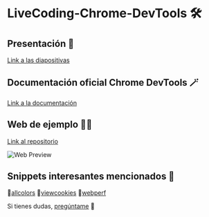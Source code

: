 # LiveCoding-Chrome-DevTools 🛠

## Presentación 📝
[Link a las diapositivas](https://github.com/lolarufino/booflix/blob/main/Google%20Dev%20Tools_%20Potenciando%20tu%20Desarrollo.pdf)

## Documentación oficial Chrome DevTools 🪄
[Link a la documentación](https://developer.chrome.com/docs/devtools/)

## Web de ejemplo 👩‍💻
[Link al repositorio](https://github.com/lolarufino/booflix)

![Web Preview](https://github.com/GarajedeIdeas/LiveCoding-Chrome-DevTools/assets/80967888/73b814cd-e806-448d-8b8f-00d78336d9f7)

## Snippets interesantes mencionados 🎈
🔹[allcolors](https://github.com/bgrins/devtools-snippets/tree/master/snippets/allcolors#allcolorsjs)
🔹[viewcookies](https://github.com/bgrins/devtools-snippets/blob/master/snippets/viewcookies/viewcookies.js)
🔹[webperf](https://webperf-snippets.nucliweb.net/)



Si tienes dudas, [pregúntame](https://lolarufino.carrd.co/) 👋
